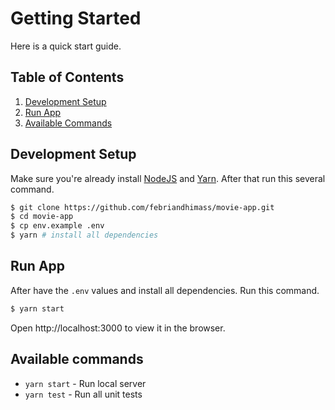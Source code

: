 # Getting Started

Here is a quick start guide. 

## Table of Contents

1. [Development Setup](#development-setup)
2. [Run App](#run-app)
3. [Available Commands](#available-commands)

## Development Setup

Make sure you're already install [NodeJS](https://nodejs.org/en/) and [Yarn](https://yarnpkg.com/en/). After that run this several command.

```bash
$ git clone https://github.com/febriandhimass/movie-app.git
$ cd movie-app
$ cp env.example .env
$ yarn # install all dependencies
```

## Run App

After have the `.env` values and install all dependencies. Run this command.

```bash
$ yarn start
```

Open http://localhost:3000 to view it in the browser.

## Available commands

- `yarn start` - Run local server
- `yarn test` - Run all unit tests